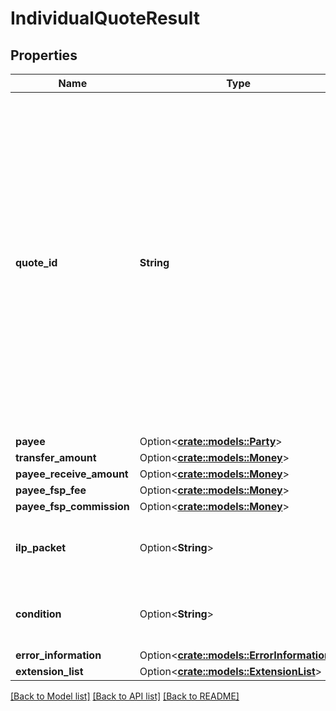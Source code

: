 # IndividualQuoteResult

## Properties

Name | Type | Description | Notes
------------ | ------------- | ------------- | -------------
**quote_id** | **String** | Identifier that correlates all messages of the same sequence. The API data type UUID (Universally Unique Identifier) is a JSON String in canonical format, conforming to RFC 4122, that is restricted by a regular expression for interoperability reasons. An UUID is always 36 characters long, 32 hexadecimal symbols and 4 dashes (‘-‘). | 
**payee** | Option<[**crate::models::Party**](Party.md)> |  | [optional]
**transfer_amount** | Option<[**crate::models::Money**](Money.md)> |  | [optional]
**payee_receive_amount** | Option<[**crate::models::Money**](Money.md)> |  | [optional]
**payee_fsp_fee** | Option<[**crate::models::Money**](Money.md)> |  | [optional]
**payee_fsp_commission** | Option<[**crate::models::Money**](Money.md)> |  | [optional]
**ilp_packet** | Option<**String**> | Information for recipient (transport layer information). | [optional]
**condition** | Option<**String**> | Condition that must be attached to the transfer by the Payer. | [optional]
**error_information** | Option<[**crate::models::ErrorInformation**](ErrorInformation.md)> |  | [optional]
**extension_list** | Option<[**crate::models::ExtensionList**](ExtensionList.md)> |  | [optional]

[[Back to Model list]](../README.md#documentation-for-models) [[Back to API list]](../README.md#documentation-for-api-endpoints) [[Back to README]](../README.md)


